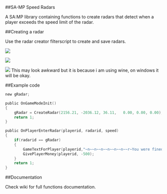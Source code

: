 ##SA-MP Speed Radars

A SA:MP library containing functions to create radars that detect when a player exceeds the speed limit of the radar.

##Creating a radar

Use the radar creator filterscript to create and save radars.

![](https://sc-cdn.scaleengine.net/i/da34b2f0d2341945fcea4538fdcd5adc.jpg)

![](https://sc-cdn.scaleengine.net/i/4e333249e609edb0cc29a0bf0b9660c9.jpg)

![](https://sc-cdn.scaleengine.net/i/e41a075b5682565b74bb949f29d8c43b.jpg)
This may look awkward but it is because i am using wine, on windows it will be okay.

##Example code

```c
new gRadar;

public OnGameModeInit()
{
    gRadar = CreateRadar(2156.21, -2036.12, 36.11,   0.00, 0.00, 0.00);
    return 1;
}

public OnPlayerEnterRadar(playerid, radarid, speed)
{
    if(radarid == gRadar)
    {
        GameTextForPlayer(playerid,"~n~~n~~n~~n~~n~~n~~r~You were fined!", 5000, 3);
        GivePlayerMoney(playerid, -500);
    }
    return 1;
}
```

##Documentation

Check wiki for full functions documentation.
